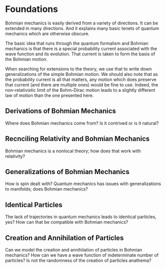 # Foundations

Bohmian mechanics is easily derived from a variety of directions. It can be extended in many directions. And it explains many basic tenets of quantum mechanics which are otherwise obscure.

The basic idea that runs through the quantum formalism and Bohmian mechanics is that there is a special probability current associated with the wave function and its evolution. That current is taken to form the basis of the Bohmian motion.

When searching for extensions to the theory, we use that to write down generalizations of the simple Bohmian motion. We should also note that as the probability current is all that matters, any motion which does preserve that current (and there are multiple ones) would be fine to use. Indeed, the non-relativistic limit of the Bohm-Dirac motion leads to a slightly different law of motion than the one presented here.

## Derivations of Bohmian Mechanics

Where does Bohmian mechanics come from? Is it contrived or is it natural?

## Recnciling Relativity and Bohmian Mechanics 

Bohmian mechanics is a nonlocal theory; how does that work with relativity?

## Generalizations of Bohmian Mechanics

How is spin dealt with? Quantum mechanics has issues with generalizations to manifolds; does Bohmian mechanics?

## Identical Particles

The lack of trajectories in quantum mechanics leads to identical particles, yes? How can that be compatible with Bohmian mechanics?

## Creation and Annihilation of Particles

Can we model the creation and annihilation of particles in Bohmian mechanics? How can we have a wave function of indeterminate number of particles? Is not the randomness of the creation of particles anathema?
